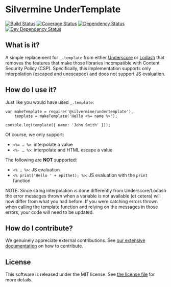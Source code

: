 # Silvermine UnderTemplate

[![Build Status](https://travis-ci.org/silvermine/undertemplate.svg?branch=master)](https://travis-ci.org/silvermine/undertemplate)
[![Coverage Status](https://coveralls.io/repos/github/silvermine/undertemplate/badge.svg?branch=master)](https://coveralls.io/github/silvermine/undertemplate?branch=master)
[![Dependency Status](https://david-dm.org/silvermine/undertemplate.svg)](https://david-dm.org/silvermine/undertemplate)
[![Dev Dependency Status](https://david-dm.org/silvermine/undertemplate/dev-status.svg)](https://david-dm.org/silvermine/undertemplate#info=devDependencies&view=table)


## What is it?

A simple replacement for `_.template` from either [Underscore][utmpl] or [Lodash][ltmpl]
that removes the features that make those libraries incompatible with Content Security
Policy (CSP). Specifically, this implementation supports only interpolation (escaped and
unescaped) and does not support JS evaluation.


## How do I use it?

Just like you would have used `_.template`:

```
var makeTemplate = require('@silvermine/undertemplate'),
    template = makeTemplate('Hello <%= name %>');

console.log(template({ name: 'John Smith' }));
```

Of course, we only support:

   * `<%= … %>`: interpolate a value
   * `<%- … %>`: interpolate and HTML escape a value

The following are **NOT** supported:

   * `<% … %>`: JS evaluation
   * `<% print('Hello ' + epithet); %>`: JS evaluation with the `print` function

NOTE: Since string interpolation is done differently from Underscore/Lodash the error
messages thrown when a variable is not available (et cetera) will now differ from what you
had before. If you were catching errors thrown when calling the template function and
relying on the messages in those errors, your code will need to be updated.


## How do I contribute?

We genuinely appreciate external contributions. See [our extensive
documentation][contributing] on how to contribute.


## License

This software is released under the MIT license. See [the license file](LICENSE) for more
details.

[contributing]: https://github.com/silvermine/silvermine-info#contributing
[utmpl]: http://underscorejs.org/#template
[ltmpl]: https://lodash.com/docs/#template
